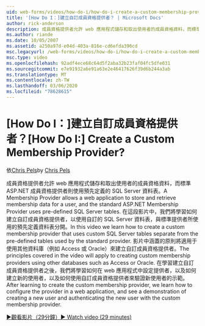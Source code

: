 ```yaml
---
uid: web-forms/videos/how-do-i/how-do-i-create-a-custom-membership-provider
title: '[How Do I：]建立自訂成員資格提供者？ | Microsoft Docs'
author: rick-anderson
description: 成員資格提供者允許 web 應用程式儲存和取出使用者的成員資格資料，而標準 ASP.NET 成員資格提供者則使用預先定義的 。
ms.author: riande
ms.date: 10/05/2007
ms.assetid: a250a97d-e04d-403a-816e-cd6efda396cd
msc.legacyurl: /web-forms/videos/how-do-i/how-do-i-create-a-custom-membership-provider
msc.type: video
ms.openlocfilehash: 92adf4ece68c64d5f2aba32b23faf04fc5dfe031
ms.sourcegitcommit: e7e91932a6e91a63e2e46417626f39d6b244a3ab
ms.translationtype: MT
ms.contentlocale: zh-TW
ms.lasthandoff: 03/06/2020
ms.locfileid: "78628615"
---
```

# <a name="how-do-i-create-a-custom-membership-provider"></a><span data-ttu-id="81ee0-104">[How Do I：]建立自訂成員資格提供者？</span><span class="sxs-lookup"><span data-stu-id="81ee0-104">[How Do I:] Create a Custom Membership Provider?</span></span>

<span data-ttu-id="81ee0-105">依[Chris Pels](https://twitter.com/chrispels)</span><span class="sxs-lookup"><span data-stu-id="81ee0-105">by [Chris Pels](https://twitter.com/chrispels)</span></span>

<span data-ttu-id="81ee0-106">成員資格提供者允許 web 應用程式儲存和取出使用者的成員資格資料，而標準 ASP.NET 成員資格提供者則使用預先定義的 SQL Server 資料表。</span><span class="sxs-lookup"><span data-stu-id="81ee0-106">A Membership Provider allows a web application to store and retrieve membership data for a user, and the standard ASP.NET Membership Provider uses pre-defined SQL Server tables.</span></span> <span data-ttu-id="81ee0-107">在這段影片中，我們將學習如何建立自訂成員資格提供者，以使用自訂的 SQL Server 資料表，與標準提供者所使用的預先定義資料表分開。</span><span class="sxs-lookup"><span data-stu-id="81ee0-107">In this video we learn how to create a custom membership provider that uses custom SQL Server tables separate from the pre-defined tables used by the standard provider.</span></span> <span data-ttu-id="81ee0-108">影片中涵蓋的原則將適用于使用其他資料庫（例如 Access 或 Oracle）來建立自訂成員資格提供者。</span><span class="sxs-lookup"><span data-stu-id="81ee0-108">The principles covered in the video will apply to creating custom membership providers using other databases such as Access or Oracle.</span></span> <span data-ttu-id="81ee0-109">在學習建立自訂成員資格提供者之後，我們將學習如何在 web 應用程式中設定提供者，以及如何建立新的使用者，以及如何使用自訂成員資格提供者來驗證新使用者的示範。</span><span class="sxs-lookup"><span data-stu-id="81ee0-109">After learning to create the custom membership provider, we learn how to configure the provider in a web application, and see a demonstration of creating a new user and authenticating the new user with the custom membership provider.</span></span>

[<span data-ttu-id="81ee0-110">&#9654;觀看影片（29分鐘）</span><span class="sxs-lookup"><span data-stu-id="81ee0-110">&#9654; Watch video (29 minutes)</span></span>](https://channel9.msdn.com/Blogs/ASP-NET-Site-Videos/how-do-i-create-a-custom-membership-provider)
